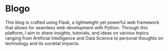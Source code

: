 # Blogo
This blog is crafted using Flask, a lightweight yet powerful web framework that allows for seamless web development with Python. Through this platform, I aim to share insights, tutorials, and ideas on various topics ranging from Artificial Intelligence and Data Science to personal thoughts on technology and its societal impacts.
